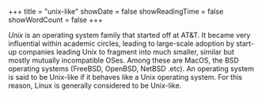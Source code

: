 +++
title = "unix-like"
showDate = false
showReadingTime = false
showWordCount = false
+++

*Unix* is an operating system family that started off at AT&T. It became very influential within academic circles, leading to large-scale adoption by start-up companies leading Unix to fragment into much smaller, similar but mostly mutually incompatible OSes. Among these are MacOS, the BSD operating systems (FreeBSD, OpenBSD, NetBSD .etc). An operating system is said to be Unix-like if it behaves like a Unix operating system. For this reason, Linux is generally considered to be Unix-like.